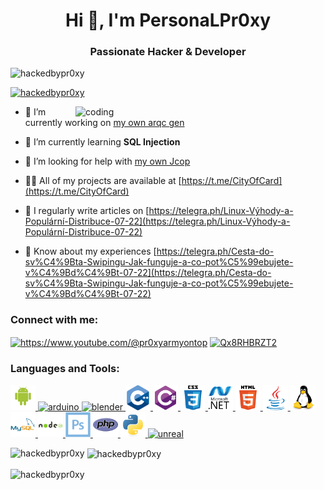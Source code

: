 <h1 align="center">Hi 👋, I'm PersonaLPr0xy</h1>
<h3 align="center">Passionate Hacker & Developer</h3>

<p align="left"> <img src="https://komarev.com/ghpvc/?username=hackedbypr0xy&label=Profile%20views&color=0e75b6&style=flat" alt="hackedbypr0xy" /> </p>

<p align="left"> <a href="https://github.com/ryo-ma/github-profile-trophy"><img src="https://github-profile-trophy.vercel.app/?username=hackedbypr0xy" alt="hackedbypr0xy" /></a> </p>

<img align="right" alt="coding" width="400" src="https://cdn.discordapp.com/attachments/1164314843147411486/1168944960448495656/TopTropAdmin.gif">

- 🔭 I’m currently working on [my own arqc gen](https://t.me/CityOfCard)

- 🌱 I’m currently learning **SQL Injection**

- 🤝 I’m looking for help with [my own Jcop](https://t.me/CityOfCard)

- 👨‍💻 All of my projects are available at [https://t.me/CityOfCard](https://t.me/CityOfCard)

- 📝 I regularly write articles on [https://telegra.ph/Linux-Výhody-a-Populární-Distribuce-07-22](https://telegra.ph/Linux-Výhody-a-Populární-Distribuce-07-22)

- 📄 Know about my experiences [https://telegra.ph/Cesta-do-sv%C4%9Bta-Swipingu-Jak-funguje-a-co-pot%C5%99ebujete-v%C4%9Bd%C4%9Bt-07-22](https://telegra.ph/Cesta-do-sv%C4%9Bta-Swipingu-Jak-funguje-a-co-pot%C5%99ebujete-v%C4%9Bd%C4%9Bt-07-22)

<h3 align="left">Connect with me:</h3>
<p align="left">
<a href="https://www.youtube.com/c/https://www.youtube.com/@pr0xyarmyontop" target="blank"><img align="center" src="https://raw.githubusercontent.com/rahuldkjain/github-profile-readme-generator/master/src/images/icons/Social/youtube.svg" alt="https://www.youtube.com/@pr0xyarmyontop" height="30" width="40" /></a>
<a href="https://discord.gg/Qx8RHBRZT2" target="blank"><img align="center" src="https://raw.githubusercontent.com/rahuldkjain/github-profile-readme-generator/master/src/images/icons/Social/discord.svg" alt="Qx8RHBRZT2" height="30" width="40" /></a>
</p>

<h3 align="left">Languages and Tools:</h3>
<p align="left"> <a href="https://developer.android.com" target="_blank" rel="noreferrer"> <img src="https://raw.githubusercontent.com/devicons/devicon/master/icons/android/android-original-wordmark.svg" alt="android" width="40" height="40"/> </a> <a href="https://www.arduino.cc/" target="_blank" rel="noreferrer"> <img src="https://cdn.worldvectorlogo.com/logos/arduino-1.svg" alt="arduino" width="40" height="40"/> </a> <a href="https://www.blender.org/" target="_blank" rel="noreferrer"> <img src="https://download.blender.org/branding/community/blender_community_badge_white.svg" alt="blender" width="40" height="40"/> </a> <a href="https://www.w3schools.com/cpp/" target="_blank" rel="noreferrer"> <img src="https://raw.githubusercontent.com/devicons/devicon/master/icons/cplusplus/cplusplus-original.svg" alt="cplusplus" width="40" height="40"/> </a> <a href="https://www.w3schools.com/cs/" target="_blank" rel="noreferrer"> <img src="https://raw.githubusercontent.com/devicons/devicon/master/icons/csharp/csharp-original.svg" alt="csharp" width="40" height="40"/> </a> <a href="https://www.w3schools.com/css/" target="_blank" rel="noreferrer"> <img src="https://raw.githubusercontent.com/devicons/devicon/master/icons/css3/css3-original-wordmark.svg" alt="css3" width="40" height="40"/> </a> <a href="https://dotnet.microsoft.com/" target="_blank" rel="noreferrer"> <img src="https://raw.githubusercontent.com/devicons/devicon/master/icons/dot-net/dot-net-original-wordmark.svg" alt="dotnet" width="40" height="40"/> </a> <a href="https://www.w3.org/html/" target="_blank" rel="noreferrer"> <img src="https://raw.githubusercontent.com/devicons/devicon/master/icons/html5/html5-original-wordmark.svg" alt="html5" width="40" height="40"/> </a> <a href="https://www.java.com" target="_blank" rel="noreferrer"> <img src="https://raw.githubusercontent.com/devicons/devicon/master/icons/java/java-original.svg" alt="java" width="40" height="40"/> </a> <a href="https://www.linux.org/" target="_blank" rel="noreferrer"> <img src="https://raw.githubusercontent.com/devicons/devicon/master/icons/linux/linux-original.svg" alt="linux" width="40" height="40"/> </a> <a href="https://www.mysql.com/" target="_blank" rel="noreferrer"> <img src="https://raw.githubusercontent.com/devicons/devicon/master/icons/mysql/mysql-original-wordmark.svg" alt="mysql" width="40" height="40"/> </a> <a href="https://nodejs.org" target="_blank" rel="noreferrer"> <img src="https://raw.githubusercontent.com/devicons/devicon/master/icons/nodejs/nodejs-original-wordmark.svg" alt="nodejs" width="40" height="40"/> </a> <a href="https://www.photoshop.com/en" target="_blank" rel="noreferrer"> <img src="https://raw.githubusercontent.com/devicons/devicon/master/icons/photoshop/photoshop-line.svg" alt="photoshop" width="40" height="40"/> </a> <a href="https://www.php.net" target="_blank" rel="noreferrer"> <img src="https://raw.githubusercontent.com/devicons/devicon/master/icons/php/php-original.svg" alt="php" width="40" height="40"/> </a> <a href="https://www.python.org" target="_blank" rel="noreferrer"> <img src="https://raw.githubusercontent.com/devicons/devicon/master/icons/python/python-original.svg" alt="python" width="40" height="40"/> </a> <a href="https://unrealengine.com/" target="_blank" rel="noreferrer"> <img src="https://raw.githubusercontent.com/kenangundogan/fontisto/036b7eca71aab1bef8e6a0518f7329f13ed62f6b/icons/svg/brand/unreal-engine.svg" alt="unreal" width="40" height="40"/> </a> </p>

<p><img align="left" src="https://github-readme-stats.vercel.app/api/top-langs?username=hackedbypr0xy&show_icons=true&locale=en&layout=compact" alt="hackedbypr0xy" /></p>

<p>&nbsp;<img align="center" src="https://github-readme-stats.vercel.app/api?username=hackedbypr0xy&show_icons=true&locale=en" alt="hackedbypr0xy" /></p>

<p><img align="center" src="https://github-readme-streak-stats.herokuapp.com/?user=hackedbypr0xy&" alt="hackedbypr0xy" /></p>
